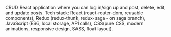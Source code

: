 CRUD React application where you can log in/sign up and post, delete, edit, and update posts. 
Tech stack:  React (react-router-dom, reusable components), Redux (redux-thunk, redux-saga - on saga branch), JavaScript (ES6, local storage, API calls), CSS(pure CSS, modern animations, responsive design, SASS, float layout).

